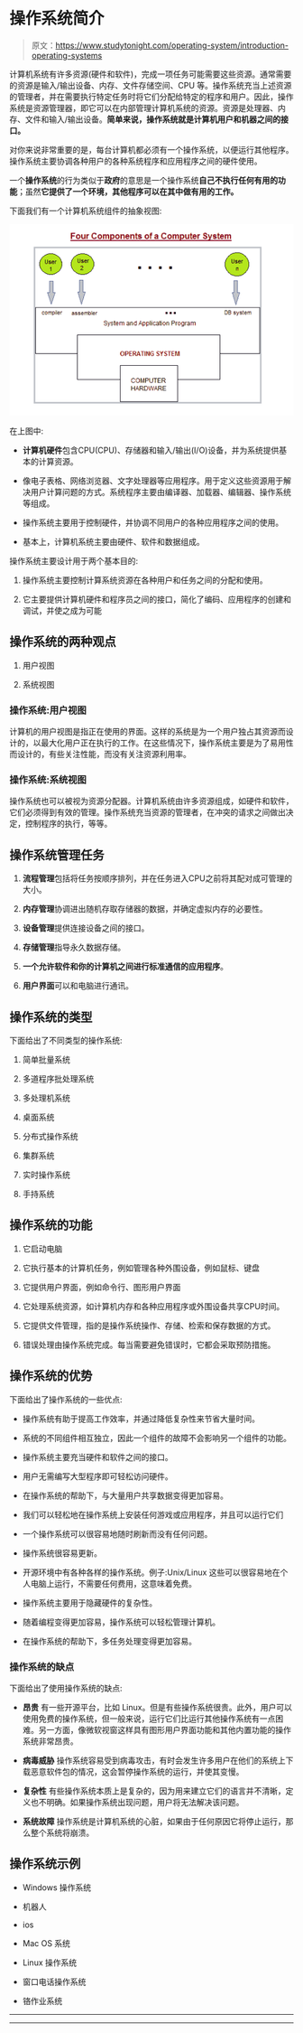 # 操作系统简介

> 原文：<https://www.studytonight.com/operating-system/introduction-operating-systems>

计算机系统有许多资源(硬件和软件)，完成一项任务可能需要这些资源。通常需要的资源是输入/输出设备、内存、文件存储空间、CPU 等。操作系统充当上述资源的管理者，并在需要执行特定任务时将它们分配给特定的程序和用户。因此，操作系统是资源管理器，即它可以在内部管理计算机系统的资源。资源是处理器、内存、文件和输入/输出设备。**简单来说，操作系统就是计算机用户和机器之间的接口。**

对你来说非常重要的是，每台计算机都必须有一个操作系统，以便运行其他程序。操作系统主要协调各种用户的各种系统程序和应用程序之间的硬件使用。

一个**操作系统**的行为类似于**政府**的意思是一个操作系统**自己不执行任何有用的功能**；虽然**它提供了一个环境，其他程序可以在其中做有用的工作。**

下面我们有一个计算机系统组件的抽象视图:

![components of computer](img/ed181372a1a1c64cfc1418e200c1d791.png)

在上图中:

*   **计算机硬件**包含CPU(CPU)、存储器和输入/输出(I/O)设备，并为系统提供基本的计算资源。

*   像电子表格、网络浏览器、文字处理器等应用程序。用于定义这些资源用于解决用户计算问题的方式。系统程序主要由编译器、加载器、编辑器、操作系统等组成。

*   操作系统主要用于控制硬件，并协调不同用户的各种应用程序之间的使用。

*   基本上，计算机系统主要由硬件、软件和数据组成。

操作系统主要设计用于两个基本目的:

1.  操作系统主要控制计算系统资源在各种用户和任务之间的分配和使用。

2.  它主要提供计算机硬件和程序员之间的接口，简化了编码、应用程序的创建和调试，并使之成为可能

## 操作系统的两种观点

1.  用户视图

2.  系统视图

### 操作系统:用户视图

计算机的用户视图是指正在使用的界面。这样的系统是为一个用户独占其资源而设计的，以最大化用户正在执行的工作。在这些情况下，操作系统主要是为了易用性而设计的，有些关注性能，而没有关注资源利用率。

### 操作系统:系统视图

操作系统也可以被视为资源分配器。计算机系统由许多资源组成，如硬件和软件，它们必须得到有效的管理。操作系统充当资源的管理者，在冲突的请求之间做出决定，控制程序的执行，等等。

## 操作系统管理任务

1.  **流程管理**包括将任务按顺序排列，并在任务进入CPU之前将其配对成可管理的大小。

2.  **内存管理**协调进出随机存取存储器的数据，并确定虚拟内存的必要性。

3.  **设备管理**提供连接设备之间的接口。

4.  **存储管理**指导永久数据存储。

5.  **一个允许软件和你的计算机之间进行标准通信的应用程序**。

6.  **用户界面**可以和电脑进行通讯。

## 操作系统的类型

下面给出了不同类型的操作系统:

1.  简单批量系统

2.  多道程序批处理系统

3.  多处理机系统

4.  桌面系统

5.  分布式操作系统

6.  集群系统

7.  实时操作系统

8.  手持系统

## 操作系统的功能

1.  它启动电脑

2.  它执行基本的计算机任务，例如管理各种外围设备，例如鼠标、键盘

3.  它提供用户界面，例如命令行、图形用户界面

4.  它处理系统资源，如计算机内存和各种应用程序或外围设备共享CPU时间。

5.  它提供文件管理，指的是操作系统操作、存储、检索和保存数据的方式。

6.  错误处理由操作系统完成。每当需要避免错误时，它都会采取预防措施。

## 操作系统的优势

下面给出了操作系统的一些优点:

*   操作系统有助于提高工作效率，并通过降低复杂性来节省大量时间。

*   系统的不同组件相互独立，因此一个组件的故障不会影响另一个组件的功能。

*   操作系统主要充当硬件和软件之间的接口。

*   用户无需编写大型程序即可轻松访问硬件。

*   在操作系统的帮助下，与大量用户共享数据变得更加容易。

*   我们可以轻松地在操作系统上安装任何游戏或应用程序，并且可以运行它们

*   一个操作系统可以很容易地随时刷新而没有任何问题。

*   操作系统很容易更新。

*   开源环境中有各种各样的操作系统。例子:Unix/Linux 这些可以很容易地在个人电脑上运行，不需要任何费用，这意味着免费。

*   操作系统主要用于隐藏硬件的复杂性。

*   随着编程变得更加容易，操作系统可以轻松管理计算机。

*   在操作系统的帮助下，多任务处理变得更加容易。

### 操作系统的缺点

下面给出了使用操作系统的缺点:

*   **昂贵**
    有一些开源平台，比如 Linux。但是有些操作系统很贵。此外，用户可以使用免费的操作系统，但一般来说，运行它们比运行其他操作系统有一点困难。另一方面，像微软视窗这样具有图形用户界面功能和其他内置功能的操作系统非常昂贵。

*   **病毒威胁**
    操作系统容易受到病毒攻击，有时会发生许多用户在他们的系统上下载恶意软件包的情况，这会暂停操作系统的运行，并使其变慢。

*   **复杂性**
    有些操作系统本质上是复杂的，因为用来建立它们的语言并不清晰，定义也不明确。如果操作系统出现问题，用户将无法解决该问题。

*   **系统故障**
    操作系统是计算机系统的心脏，如果由于任何原因它将停止运行，那么整个系统将崩溃。

## 操作系统示例

*   Windows 操作系统

*   机器人

*   ios

*   Mac OS 系统

*   Linux 操作系统

*   窗口电话操作系统

*   铬作业系统

* * *

* * *